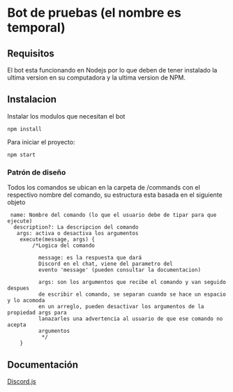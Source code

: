 # Bot de pruebas (el nombre es temporal)

## Requisitos

El bot esta funcionando en Nodejs por lo que deben de tener instalado la ultima version en su computadora y la ultima version de NPM.

## Instalacion

Instalar los modulos que necesitan el bot

```
npm install
```

Para iniciar el proyecto:

```
npm start
```

### Patrón de diseño

Todos los comandos se ubican en la carpeta de /commands con el respectivo nombre del comando, su estructura esta basada en el siguiente objeto

```
 name: Nombre del comando (lo que el usuario debe de tipar para que ejecute)
  description?: La descripcion del comando
   args: activa o desactiva los argumentos
    execute(message, args) {
        /*Logica del comando

          message: es la respuesta que dará
          Discord en el chat, viene del parametro del
          evento 'message' (pueden consultar la documentacion)

          args: son los argumentos que recibe el comando y van seguido despues
          de escribir el comando, se separan cuando se hace un espacio y lo acomoda
          en un arreglo, pueden desactivar los argumentos de la propiedad args para
          lanazarles una advertencia al usuario de que ese comando no acepta
          argumentos
           */
    }
```

## Documentación

[Discord.js](https://discord.js.org/#/docs/main/stable/general/welcome)
